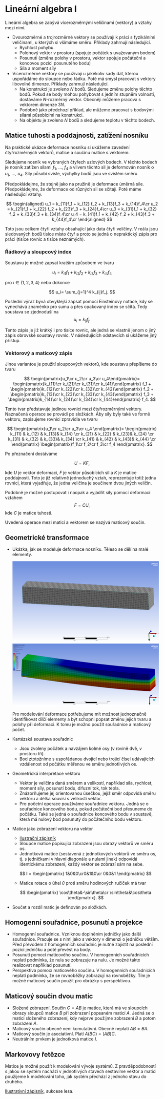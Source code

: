 # Lineární algebra I

Lineární algebra se zabývá vícerozměrnými veličinami (vektory) a vztahy mezi
nimi. 

* Dvourozměrné a trojrozměrné vektory se používají k práci s fyzikálními
  veličinami, u kterých si všímáme směru. 
  Příklady zahrnují následující.
  * Rychlost pohybu.
  * Polohový vektor v prostoru (spojuje počátek s uvažovaným bodem)
  * Posunutí (změna polohy v prostoru, vektor spojuje počáteční a koncovou pozici
    posunutého bodu)
  * Síla a moment síly
* Vícerozměrné vektory se používají u jakékoliv sady dat, kterou uspořádáme do
  sloupce nebo řádku. Poté má smysl pracovat s vektory libovolné dimenze.
  Příklady zahrnují následující.
  * Na konstrukci je zvoleno $N$ bodů. Sledujeme změnu polohy těchto
    bodů. Pokud se body mohou pohybovat s jedním stupněm volnosti, dostáváme
    $N$-rozměrný vektor. Obecněji můžeme pracova s vektorem dimenze $3N$. 
  * Podobně jako předchozí příklad, ale můžeme pracovat s bodovými silami
    působícími na konstrukci.
  * Na objektu je zvoleno $N$ bodů a sledujeme teplotu v těchto bodech.   
## Matice tuhosti a poddajnosti, zatížení nosníku

Na praktické ukázce deformace nosníku si ukážeme zavedení čtyřrozměrných vektorů, matice a součinu matice s vektorem.

Sledujeme nosník ve vybraných čtyřech uzlových bodech. V těchto bodech je nosník
zatížen silami $f_1$, ..., $f_4$ a vlivem těchto sil je deformován nosník o
$u_1$, ..., $u_4$. Síly působí svisle, výchylky bodů jsou ve svislém směru.

Předpokládejme, že stejně jako na pružině je deformace úměrná síle. Předpokládejme, že deformace od různých sil se sčítají. Poté máme následující vztahy. 

$$
\begin{aligned}
u_1 = k_{11}f_1 + k_{12} f_2 + k_{13}f_3 + k_{14}f_4\cr
u_2 = k_{21}f_1 + k_{22} f_2 + k_{23}f_3 + k_{24}f_4\cr
u_3 = k_{31}f_1 + k_{32} f_2 + k_{33}f_3 + k_{34}f_4\cr
u_4 = k_{41}f_1 + k_{42} f_2 + k_{43}f_3 + k_{44}f_4\cr
\end{aligned}
$$

Toto jsou celkem čtyři vztahy obsahující jako data čtyři veličiny. V reálu jsou sledovaných bodů tisíce místo čtyř a proto se jedná o nepraktický zápis pro práci (tisíce rovnic a tisíce neznámých).

### Řádkový a sloupcový index

Soustavu je možné zapsat kratším způsobem ve tvaru 

$$
u_i= k_{i1}f_1 + k_{i2} f_2 + k_{i3}f_3 + k_{i4}f_4
$$

pro $i\in\{1,2,3,4\}$ nebo dokonce 

$$
u_i= \sum_{j=1}^4 k_{ij}f_j.
$$


Poslední výraz bývá obvyklejší zapsat pomocí Einsteinovy notace, kdy se vynechává znaménko pro sumu a přes opakovaný index se sčítá. Tedy soustava se zjednoduší na $$u_i=k_{ij}f_j.$$

Tento zápis je již krátký i pro tisíce rovnic, ale jedná se vlastně jenom o jiný zápis obrovské soustavy rovnic. V následujících odstavcích si ukážeme jiný přístup.

### Vektorový a maticový zápis

Jinou variantou je použití sloupcových vektorů, kde soustavu přepíšeme do tvaru

$$
\begin{pmatrix}u_1\cr u_2\cr u_3\cr u_4\end{pmatrix}=
\begin{pmatrix}k_{11}\cr k_{21}\cr k_{31}\cr k_{41}\end{pmatrix} f_1 +
\begin{pmatrix}k_{12}\cr k_{22}\cr k_{32}\cr k_{42}\end{pmatrix} f_2 +
\begin{pmatrix}k_{13}\cr k_{23}\cr k_{33}\cr k_{43}\end{pmatrix} f_3 +
\begin{pmatrix}k_{14}\cr k_{24}\cr k_{34}\cr k_{44}\end{pmatrix} f_4.
$$

Tento tvar představuje jedinou rovnici mezi čtyřrozměrnými vektory. Naznačená operace se provádí po složkách. Aby síly byly také ve formě vektoru, zapisujeme rovnici zpravidla ve tvaru 

$$
\begin{pmatrix}u_1\cr u_2\cr u_3\cr u_4
\end{pmatrix}=
\begin{pmatrix}
k_{11} & k_{12} & k_{13}& k_{14} \cr
k_{21} & k_{22} & k_{23}& k_{24} \cr
k_{31} & k_{32} & k_{33}& k_{34} \cr
k_{41} & k_{42} & k_{43}& k_{44} \cr
\end{pmatrix} 
\begin{pmatrix}f_1\cr f_2\cr f_3\cr f_4
\end{pmatrix}.
$$

Po přeznačení dostáváme 

$$
U = K F,
$$

kde $U$ je vektor deformací, $F$ je vektor působících sil a $K$ je matice poddajnosti. Toto je již relativně jednoduchý vztah, reprezentuje totiž jednu rovnici, která vyjadřuje, že jedna veličina je součinem dvou jiných veličin.

Podobně je možné postupovat i naopak a vyjádřit síly pomocí deformací vztahem $$F=CU,$$ kde $C$ je matice tuhosti.

Uvedená operace mezi maticí a vektorem se nazývá maticový součin. 

## Geometrické transformace

* Ukázka, jak se modeluje deformace nosníku. 
  Těleso se dělí na malé elementy. 

  ![](mesh.png)
  ![](deformace.png)  

  Pro modelování deformace potřebujeme mít možnost jednoznačně identifikovat dílčí elementy a být schopni popsat změnu jejich tvaru a polohy při deformaci. K tomu je možno použít souřadnice a maticový počet.
* Kartézská soustava souřadnic
  * Jsou zvoleny počátek a navzájem kolmé osy (v rovině dvě, v prostoru tři). 
  * Bod ztotožníme s uspořádanou dvojicí nebo trojicí čísel udávajících vzdálenost od počátku měřenou ve směru jednotlivých os.  
* Geometrická interpretace vektoru
  * Vektor je veličina daná směrem a velikostí, například síla, rychlost, moment síly, posunutí bodu, difuzní tok, tok tepla. 
  * Znázorňujeme jej orientovanou úsečkou, jejíž směr odpovídá směru vektoru a délka souvisí s velikostí vektor. 
  * Pro početní operace používáme souřadnice vektoru. Jedná se o souřadnice koncového bodu, pokud počáteční bod přesuneme do počátku. Také se jedná o souřadnice koncového bodu v soustavě, která má nulový bod posunutý do počátečního bodu vektoru.
* Matice jako zobrazení vektoru na vektor  
  * <a href="../notebooks/matice_geometricka_zobrazeni.html">Ilustrační zápisník</a>
  * Sloupce matice popisující zobrazení jsou obrazy vektorů ve směru os.
  * Jednotková matice (sestavená z jednotkových vektorů ve směru os, tj. s jedničkami v hlavní diagonále a nulami jinak) odpovídá identickému zobrazení, každý vektor se zobrazí sám na sebe. 
  
  $$
  I = \begin{pmatrix} 1&0&0\cr0&1&0\cr 0&0&1
  \end{pmatrix}
  $$
  * Matice rotace o úhel $\theta$ proti směru hodinových ručiček má tvar 

  $$
  \begin{pmatrix}
  \cos\theta&-\sin\theta\cr
  \sin\theta&\cos\theta
  \end{pmatrix}.
  $$


* Součet a rozdíl matic je definován po složkách.

## Homogenní souřadnice, posunutí a projekce

* Homogenní souřadnice. Vzniknou doplněním jedničky jako další souřadnice. Pracuje se s nimi jako s vektory v dimenzi o jedničku větším. Před převodem z homogenních souřadnic je nutné zajistit na poslední pozici jedničku a poté převést na body.
* Posunutí pomocí maticového součinu. V homogenních souřadnicích neplatí podmínka, že nula se zobrazuje na nulu. Je možné takto realizovat například posunutí.
* Perspektiva pomocí maticového součinu. V homogenních souřadnicích neplatí podmínka, že se rovnoběžky zobrazují na rovnoběžky. Tím je možné maticový součin použít pro obrázky s perspektivou.

## Maticový součin dvou matic

* Složené zobrazení. Součin $C=AB$ je matice, která má ve sloupcích obrazy sloupců matice $B$ při zobrazení popsaném maticí $A$. Jedná se o matici složeného zobrazení, kdy nejprve použijme zobrazení $B$ a potom zobrazení $A$.
* Maticový součin obecně není komutativní. Obecně neplatí $AB=BA.$ 
* Maticový součin je asociativní. Platí $A(BC)=(AB)C$.
* Neutrálním prvkem je jednotková matice $I$.

## Markovovy řetězce

Matice je možné použít k modelování vývoje systémů. Z pravděpodobností
s jakou se systém nachází v jednotlivých stavech sestavíme vektor a
matici použijeme k modelování toho, jak systém přechází z jednoho
stavu do druhého.

<a href="../notebooks/matice_markov_chain.html">Ilustrativní zápisník</a>, sukcese lesa.

